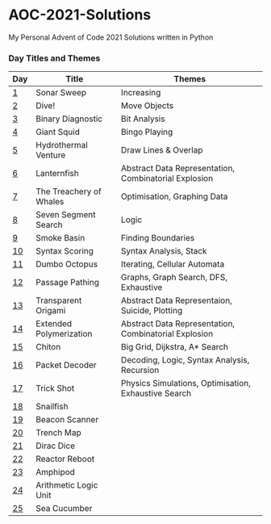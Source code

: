 # AOC-2021-Solutions
My Personal Advent of Code 2021 Solutions written in Python


### Day Titles and Themes
| Day | Title | Themes |  
|-----|-------|--------|
|[1](./Days/Day_1)|Sonar Sweep|Increasing|  
|[2](./Days/Day_2)|Dive!|Move Objects|  
|[3](./Days/Day_3)|Binary Diagnostic|Bit Analysis|  
|[4](./Days/Day_4)|Giant Squid|Bingo Playing|  
|[5](./Days/Day_5)|Hydrothermal Venture|Draw Lines & Overlap|  
|[6](./Days/Day_6)|Lanternfish|Abstract Data Representation, Combinatorial Explosion|  
|[7](./Days/Day_7)|The Treachery of Whales|Optimisation, Graphing Data|  
|[8](./Days/Day_8)|Seven Segment Search|Logic|  
|[9](./Days/Day_9)|Smoke Basin|Finding Boundaries|  
|[10](./Days/Day_10)|Syntax Scoring|Syntax Analysis, Stack|  
|[11](./Days/Day_11)|Dumbo Octopus|Iterating, Cellular Automata|  
|[12](./Days/Day_12)|Passage Pathing|Graphs, Graph Search, DFS, Exhaustive|  
|[13](./Days/Day_13)|Transparent Origami|Abstract Data Representaion, Suicide, Plotting|  
|[14](./Days/Day_14)|Extended Polymerization|Abstract Data Representation, Combinatorial Explosion|  
|[15](./Days/Day_15)|Chiton|Big Grid, Dijkstra, A* Search|  
|[16](./Days/Day_16)|Packet Decoder|Decoding, Logic, Syntax Analysis, Recursion|  
|[17](./Days/Day_17)|Trick Shot|Physics Simulations, Optimisation, Exhaustive Search|  
|[18](./Days/Day_18)|Snailfish| |  
|[19](./Days/Day_19)|Beacon Scanner| |  
|[20](./Days/Day_20)|Trench Map| |  
|[21](./Days/Day_21)|Dirac Dice| |  
|[22](./Days/Day_22)|Reactor Reboot| |  
|[23](./Days/Day_23)|Amphipod| |  
|[24](./Days/Day_24)|Arithmetic Logic Unit| |  
|[25](./Days/Day_25)|Sea Cucumber| |  
